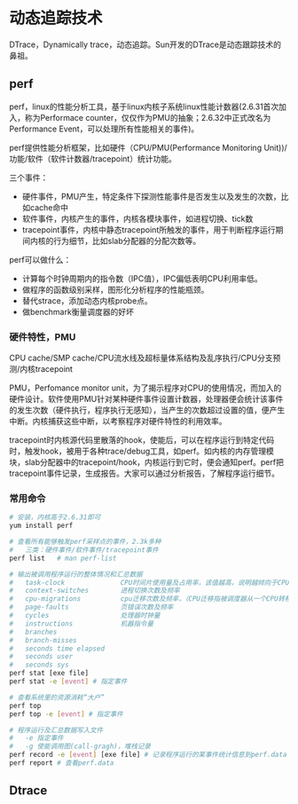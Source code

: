 # 动态追踪技术
DTrace，Dynamically trace，动态追踪。Sun开发的DTrace是动态跟踪技术的鼻祖。

## perf
perf，linux的性能分析工具，基于linux内核子系统linux性能计数器(2.6.31首次加入，称为Performace counter，仅仅作为PMU的抽象；2.6.32中正式改名为Performance Event，可以处理所有性能相关的事件)。

perf提供性能分析框架，比如硬件（CPU/PMU(Performance Monitoring Unit))/功能/软件（软件计数器/tracepoint）统计功能。

三个事件：
+ 硬件事件，PMU产生，特定条件下探测性能事件是否发生以及发生的次数，比如cache命中
+ 软件事件，内核产生的事件，内核各模块事件，如进程切换、tick数
+ tracepoint事件，内核中静态tracepoint所触发的事件，用于判断程序运行期间内核的行为细节，比如slab分配器的分配次数等。

perf可以做什么：
+ 计算每个时钟周期内的指令数（IPC值），IPC偏低表明CPU利用率低。
+ 做程序的函数级别采样，图形化分析程序的性能瓶颈。
+ 替代strace，添加动态内核probe点。
+ 做benchmark衡量调度器的好坏

### 硬件特性，PMU
CPU cache/SMP cache/CPU流水线及超标量体系结构及乱序执行/CPU分支预测/内核tracepoint

PMU，Perfomance monitor unit，为了揭示程序对CPU的使用情况，而加入的硬件设计。软件使用PMU针对某种硬件事件设置计数器，处理器便会统计该事件的发生次数（硬件执行，程序执行无感知），当产生的次数超过设置的值，便产生中断。内核捕获这些中断，以考察程序对硬件特性的利用效率。

tracepoint时内核源代码里散落的hook，使能后，可以在程序运行到特定代码时，触发hook，被用于各种trace/debug工具，如perf。如内核的内存管理模块，slab分配器中的tracepoint/hook，内核运行到它时，便会通知perf。perf把tracepoint事件记录，生成报告。大家可以通过分析报告，了解程序运行细节。
### 常用命令
```sh
# 安装，内核高于2.6.31即可
yum install perf

# 查看所有能够触发perf采样点的事件，2.3k多种
#   三类：硬件事件/软件事件/tracepoint事件
perf list   # man perf-list

# 输出被调用程序运行的整体情况和汇总数据
#   task-clock              CPU时间片使用量及占用率，该值越高，说明越倾向于CPU计算型
#   context-switches        进程切换次数及频率
#   cpu-migrations          cpu迁移次数及频率，（CPU迁移指被调度器从一个CPU转移到另一个CPU）
#   page-faults             页错误次数及频率
#   cycles                  处理器时钟量
#   instructions            机器指令量
#   branches                
#   branch-misses
#   seconds time elapsed    
#   seconds user
#   seconds sys
perf stat [exe file]
perf stat -e [event] # 指定事件

# 查看系统里的资源消耗“大户”
perf top
perf top -e [event] # 指定事件

# 程序运行及汇总数据写入文件
#   -e 指定事件
#   -g 使能调用图(call-gragh)，堆栈记录
perf record -e [event] [exe file] # 记录程序运行的某事件统计信息到perf.data
perf report # 查看perf.data
```
## Dtrace
